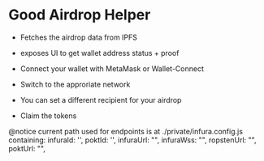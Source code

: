 # Good Airdrop Helper

- Fetches the airdrop data from IPFS
- exposes UI to get wallet address status + proof

- Connect your wallet with MetaMask or Wallet-Connect
- Switch to the approriate network
- You can set a different recipient for your airdrop
- Claim the tokens

@notice current path used for endpoints is at ./private/infura.config.js containing:
    infuraId: '',
    poktId: '',
    infuraUrl: "",
    infuraWss: "",
    ropstenUrl: "",
    poktUrl: "",
